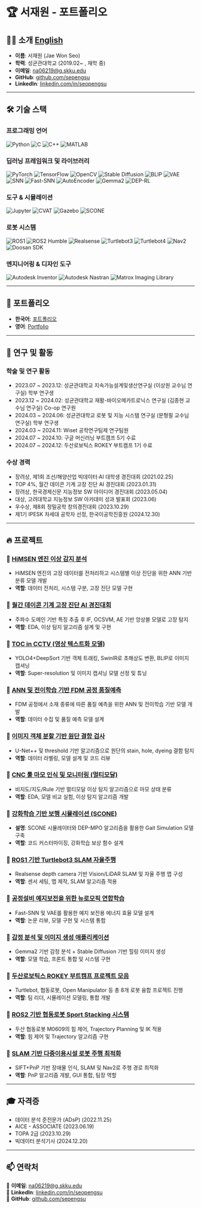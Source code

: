 # 🏆 서재원 - 포트폴리오

## 👨‍💻 소개 [**English**](https://github.com/sepengsu/sepengsu/blob/main/README_eng.md)

- **이름**: 서재원 (Jae Won Seo)  
- **학력**: 성균관대학교 (2019.02~ , 재학 중)  
- **이메일**: na06219@g.skku.edu  
- **GitHub**: [github.com/sepengsu](https://github.com/sepengsu)  
- **LinkedIn**: [linkedin.com/in/seopengsu](https://www.linkedin.com/in/seopengsu/)

---

## 🛠️ 기술 스택

### **프로그래밍 언어**
![Python](https://img.shields.io/badge/Python-3776AB?style=for-the-badge&logo=python&logoColor=white)
![C](https://img.shields.io/badge/-C-A8B9CC?style=for-the-badge&logo=c&logoColor=white)
![C++](https://img.shields.io/badge/C++-00599C?style=for-the-badge&logo=c%2B%2B&logoColor=white)
![MATLAB](https://img.shields.io/badge/-MATLAB-0076A8?style=for-the-badge&logo=matlab&logoColor=white)

### **딥러닝 프레임워크 및 라이브러리**
![PyTorch](https://img.shields.io/badge/PyTorch-EE4C2C?style=for-the-badge&logo=pytorch&logoColor=white)
![TensorFlow](https://img.shields.io/badge/TensorFlow-FF6F00?style=for-the-badge&logo=tensorflow&logoColor=white)
![OpenCV](https://img.shields.io/badge/OpenCV-27338e?style=for-the-badge&logo=opencv&logoColor=white)
![Stable Diffusion](https://img.shields.io/badge/Stable_Diffusion-000000?style=for-the-badge&logo=artstation&logoColor=white)
![BLIP](https://img.shields.io/badge/BLIP-A020F0?style=for-the-badge)
![VAE](https://img.shields.io/badge/VAE-006699?style=for-the-badge)
![SNN](https://img.shields.io/badge/SNN-FF5733?style=for-the-badge)
![Fast-SNN](https://img.shields.io/badge/Fast--SNN-FF6F00?style=for-the-badge)
![AutoEncoder](https://img.shields.io/badge/AutoEncoder-2C3539?style=for-the-badge)
![Gemma2](https://img.shields.io/badge/Gemma2-6200EA?style=for-the-badge)
![DEP-RL](https://img.shields.io/badge/DEP--RL-007ACC?style=for-the-badge)

### **도구 & 시뮬레이션**
![Jupyter](https://img.shields.io/badge/Jupyter-F37626.svg?&style=for-the-badge&logo=Jupyter&logoColor=white)
![CVAT](https://img.shields.io/badge/CVAT-000000?style=for-the-badge)
![Gazebo](https://img.shields.io/badge/Gazebo-E67100?style=for-the-badge)
![SCONE](https://img.shields.io/badge/SCONE-222222?style=for-the-badge)

### **로봇 시스템**
![ROS1](https://img.shields.io/badge/ROS1-22314E?style=for-the-badge&logo=ros&logoColor=white)
![ROS2 Humble](https://img.shields.io/badge/ROS2_Humble-0D47A1?style=for-the-badge)
![Realsense](https://img.shields.io/badge/Realsense-0071C5?style=for-the-badge)
![Turtlebot3](https://img.shields.io/badge/Turtlebot3-00ADEF?style=for-the-badge)
![Turtlebot4](https://img.shields.io/badge/Turtlebot4-1E88E5?style=for-the-badge)
![Nav2](https://img.shields.io/badge/Nav2-1976D2?style=for-the-badge)
![Doosan SDK](https://img.shields.io/badge/Doosan_Robotics_SDK-004C97?style=for-the-badge)

### **엔지니어링 & 디자인 도구**
![Autodesk Inventor](https://img.shields.io/badge/Inventor-0696D7?style=for-the-badge&logo=autodesk&logoColor=white)
![Autodesk Nastran](https://img.shields.io/badge/Nastran-FF3E00?style=for-the-badge&logo=autodesk&logoColor=white)
![Matrox Imaging Library](https://img.shields.io/badge/Matrox-0047AB?style=for-the-badge)

---

## 📁 포트폴리오
- **한국어**: [포트폴리오](https://github.com/sepengsu/sepengsu/blob/main/%ED%8F%AC%ED%8A%B8%ED%8F%B4%EB%A6%AC%EC%98%A4.pdf)
- **영어**: [Portfolio](https://github.com/sepengsu/sepengsu/blob/main/PORTFOLIO.pdf)

---

## 🏅 연구 및 활동

### **학술 및 연구 활동**
- 2023.07 ~ 2023.12: 성균관대학교 지속가능설계및생산연구실 (이상원 교수님 연구실) 학부 연구생
- 2023.12 ~ 2024.02: 성균관대학교 재활-바이오메카트로닉스 연구실 (김종현 교수님 연구실) Co-op 연구원
- 2024.03 ~ 2024.06: 성균관대학교 로봇 및 지능 시스템 연구실 (문형필 교수님 연구실) 학부 연구생
- 2024.03 ~ 2024.11: Wiset 공학연구팀제 연구팀원
- 2024.07 ~ 2024.10: 구글 머신러닝 부트캠프 5기 수료
- 2024.07 ~ 2024.12: 두산로보틱스 ROKEY 부트캠프 1기 수료

### **수상 경력**
- 장려상, 제1회 조선/해양산업 빅데이터·AI 대학생 경진대회 (2021.02.25)
- TOP 4%, 월간 데이콘 기계 고장 진단 AI 경진대회 (2023.01.31)
- 장려상, 한국경제신문 지능정보 SW 아이디어 경진대회 (2023.05.04)
- 대상, 고려대학교 지능정보 SW 아카데미 성과 발표회 (2023.06)
- 우수상, 제8회 정밀공학 창의경진대회 (2023.10.29)
- 제1기 IPESK 차세대 공학자 선정, 한국이공학진흥원 (2024.12.30)

---

## 🔥 프로젝트

### 🔹 [HiMSEN 엔진 이상 감지 분석](https://github.com/sepengsu/HiMSEN)
- HiMSEN 엔진의 고장 데이터를 전처리하고 시스템별 이상 진단을 위한 ANN 기반 분류 모델 개발
- **역할**: 데이터 전처리, 시스템 구분, 고장 진단 모델 구현

### 🔹 [월간 데이콘 기계 고장 진단 AI 경진대회](https://github.com/sepengsu/DACON-machine-fault-diagnosis)
- 주파수 도메인 기반 특징 추출 후 IF, OCSVM, AE 기반 앙상블 모델로 고장 탐지
- **역할**: EDA, 이상 탐지 알고리즘 설계 및 구현

### 🔹 [TOC in CCTV (영상 텍스트화 모델)](https://github.com/INISW/INISW6)
- YOLO4+DeepSort 기반 객체 트래킹, SwinIR로 초해상도 변환, BLIP로 이미지 캡셔닝
- **역할**: Super-resolution 및 이미지 캡셔닝 모델 선정 및 튜닝

### 🔹 [ANN 및 전이학습 기반 FDM 공정 품질예측](https://github.com/sepengsu/Creative_Competition)
- FDM 공정에서 소재 종류에 따른 품질 예측을 위한 ANN 및 전이학습 기반 모델 개발
- **역할**: 데이터 수집 및 품질 예측 모델 설계

### 🔹 [이미지 객체 분할 기반 원단 결함 검사](https://github.com/sepengsu/fabric_inspection)
- U-Net++ 및 threshold 기반 알고리즘으로 원단의 stain, hole, dyeing 결함 탐지
- **역할**: 데이터 라벨링, 모델 설계 및 코드 리뷰

### 🔹 [CNC 툴 마모 인식 및 모니터링 (멀티모달)](https://github.com/sepengsu/sepengsu)
- 비지도/지도/Rule 기반 멀티모달 이상 탐지 알고리즘으로 마모 상태 분류
- **역할**: EDA, 모델 비교 실험, 이상 탐지 알고리즘 개발

### 🔹 [강화학습 기반 보행 시뮬레이션 (SCONE)](https://github.com/sepengsu/winter_co_op)
- **설명**: SCONE 시뮬레이터와 DEP-MPO 알고리즘을 활용한 Gait Simulation 모델 구축
- **역할**: 코드 커스터마이징, 강화학습 보상 함수 설계

### 🔹 [ROS1 기반 Turtlebot3 SLAM 자율주행](https://github.com/sepengsu/24_rise_coop)
- Realsense depth camera 기반 Vision/LiDAR SLAM 및 자율 주행 맵 구성
- **역할**: 센서 세팅, 맵 제작, SLAM 알고리즘 적용

### 🔹 [공정설비 예지보전을 위한 뉴로모픽 연합학습](https://github.com/sepengsu/ANN-to_SNN)
- Fast-SNN 및 VAE를 활용한 예지 보전용 에너지 효율 모델 설계
- **역할**: 논문 리뷰, 모델 구현 및 시스템 통합

### 🔹 [감정 분석 및 이미지 생성 애플리케이션](https://github.com/sepengsu/googleMLB5/tree/main/project1)
- Gemma2 기반 감정 분석 + Stable Diffusion 기반 힐링 이미지 생성
- **역할**: 모델 학습, 프론트 통합 및 시스템 구현

### 🔹 [두산로보틱스 ROKEY 부트캠프 프로젝트 모음](https://github.com/sepengsu/rokey_poject)
- Turtlebot, 협동로봇, Open Manipulator 등 총 8개 로봇 융합 프로젝트 진행
- **역할**: 팀 리더, 시뮬레이션 모델링, 통합 개발

### 🔹 [ROS2 기반 협동로봇 Sport Stacking 시스템](https://github.com/sepengsu/rokey_week3_ws)
- 두산 협동로봇 M0609의 힘 제어, Trajectory Planning 및 IK 적용
- **역할**: 힘 제어 및 Trajectory 알고리즘 구현

### 🔹 [SLAM 기반 다중이용시설 로봇 주행 최적화](https://github.com/sepengsu/rokey_week6_ws)
- SIFT+PnP 기반 장애물 인식, SLAM 및 Nav2로 주행 경로 최적화
- **역할**: PnP 알고리즘 개발, GUI 통합, 팀장 역할

---


## 🎓 자격증
- 데이터 분석 준전문가 (ADsP) (2022.11.25)
- AICE - ASSOCIATE (2023.06.19)
- TOPA 2급 (2023.10.29)
- 빅데이터 분석기사 (2024.12.20)

---

## 📫 연락처
📧 **이메일**: na06219@g.skku.edu  
🔗 **LinkedIn**: [linkedin.com/in/seopengsu](https://www.linkedin.com/in/seopengsu/)  
🐙 **GitHub**: [github.com/sepengsu](https://github.com/sepengsu/)

